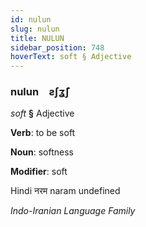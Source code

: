 ```yaml
---
id: nulun
slug: nulun
title: NULUN
sidebar_position: 748
hoverText: soft § Adjective
---
```


### nulun&emsp;<span kind="abugida">ƨʃʓ̃ʃ</span>

*soft* **§** Adjective

**Verb**: to be soft

**Noun**: softness

**Modifier**: soft

Hindi नरम naram undefined

*Indo-Iranian Language Family*